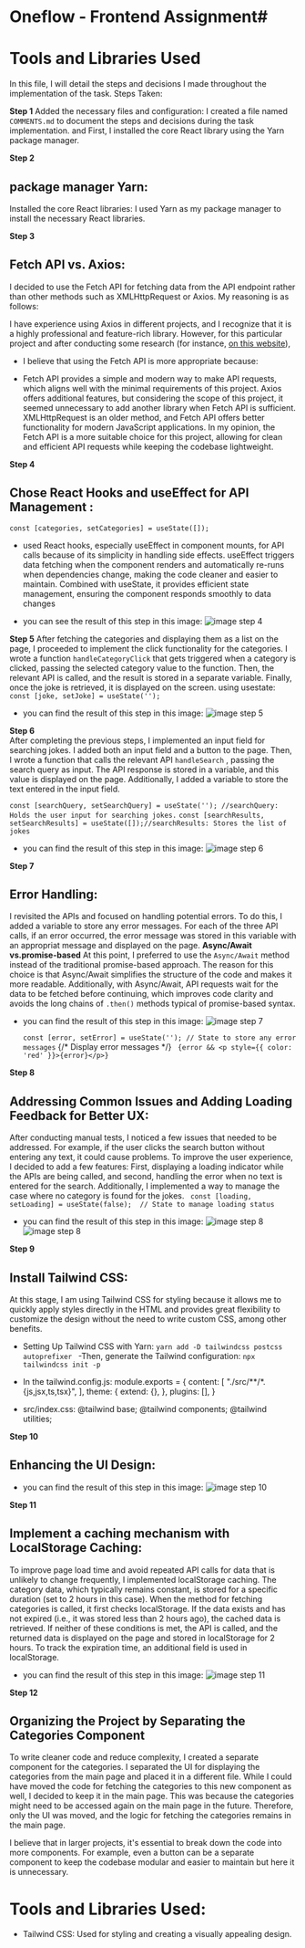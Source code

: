  # Oneflow - Frontend Assignment# 
 # Tools and Libraries Used
  In this file, I will detail the steps and decisions I made throughout the implementation of the task.
Steps Taken:

**Step 1**
Added the necessary files and configuration: I created a file named `COMMENTS.md` to document the steps and decisions during the task implementation. and First, I installed the core React library using the Yarn package manager.

**Step 2**
## package manager Yarn:
Installed the core React libraries: I used Yarn as my package manager to install the necessary React libraries.


**Step 3**
## Fetch API vs. Axios:
I decided to use the Fetch API for fetching data from the API endpoint rather than other methods such as XMLHttpRequest or Axios. My reasoning is as follows:

I have experience using Axios in different projects, and I recognize that it is a highly professional and feature-rich library. However, for this particular project and after conducting some research (for instance, [on this website](https://builtin.com/software-engineering-perspectives/react-api)), 
* I believe that using the Fetch API is more appropriate because:
- Fetch API provides a simple and modern way to make API requests, which aligns well with the minimal requirements of this project.
Axios offers additional features, but considering the scope of this project, it seemed unnecessary to add another library when Fetch API is sufficient.
XMLHttpRequest is an older method, and Fetch API offers better functionality for modern JavaScript applications.
In my opinion, the Fetch API is a more suitable choice for this project, allowing for clean and efficient API requests while keeping the codebase lightweight.


**Step 4**
## Chose React Hooks and useEffect for API Management :
`const [categories, setCategories] = useState([]);`
- used React hooks, especially useEffect in component mounts, for API calls because of its simplicity in handling side effects. useEffect triggers data fetching when the component renders and automatically re-runs when dependencies change, making the code cleaner and easier to maintain. Combined with useState, it provides efficient state management, ensuring the component responds smoothly to data changes
* you can see the result of this step in this image:
![image step 4](/public/steps/1.png)


**Step 5** 
After fetching the categories and displaying them as a list on the page, I proceeded to implement the click functionality for the categories. I wrote a function `handleCategoryClick` that gets triggered when a category is clicked, passing the selected category value to the function. Then, the relevant API is called, and the result is stored in a separate variable. Finally, once the joke is retrieved, it is displayed on the screen.
using usestate:
  `const [joke, setJoke] = useState('');`
* you can find the result of this step in this image:
    ![image step 5](/public/steps/2.png)


**Step 6**  
After completing the previous steps, I implemented an input field for searching jokes. I added both an input field and a button to the page. Then, I wrote a function that calls the relevant API `handleSearch` , passing the search query as input. The API response is stored in a variable, and this value is displayed on the page. Additionally, I added a variable to store the text entered in the input field.  

  `const [searchQuery, setSearchQuery] = useState(''); //searchQuery: Holds the user input for searching jokes.`
  `const [searchResults, setSearchResults] = useState([]);//searchResults: Stores the list of jokes `
* you can find the result of this step in this image:
  ![image step 6](/public/steps/3.png)



**Step 7** 
## Error Handling:  
I revisited the APIs and focused on handling potential errors. To do this, I added a variable to store any error messages. For each of the three API calls, if an error occurred, the error message was stored in this variable with an appropriat message and displayed on the page.
**Async/Await vs.promise-based** 
At this point, I preferred to use the `Async/Await` method instead of the traditional promise-based approach. The reason for this choice is that Async/Await simplifies the structure of the code and makes it more readable. Additionally, with Async/Await, API requests wait for the data to be fetched before continuing, which improves code clarity and avoids the long chains of `.then()` methods typical of promise-based syntax.

* you can find the result of this step in this image:
  ![image step 7](/public/steps/4.png)

  `const [error, setError] = useState(''); // State to store any error messages`
        {/* Display error messages */}
     ` {error && <p style={{ color: 'red' }}>{error}</p>}`



**Step 8**  
## Addressing Common Issues and Adding Loading Feedback for Better UX:
After conducting manual tests, I noticed a few issues that needed to be addressed. For example, if the user clicks the search button without entering any text, it could cause problems. To improve the user experience, I decided to add a few features: First, displaying a loading indicator while the APIs are being called, and second, handling the error when no text is entered for the search. Additionally, I implemented a way to manage the case where no category is found for the jokes.
  ` const [loading, setLoading] = useState(false);  // State to manage loading status`  
* you can find the result of this step in this image:
 ![image step 8](/public/steps/5.png)
![image step 8](/public/steps/6.png)


**Step 9**  
## Install Tailwind CSS:
At this stage, I am using Tailwind CSS for styling because it allows me to quickly apply styles directly in the HTML and provides great flexibility to customize the design without the need to write custom CSS, among other benefits.
  - Setting Up Tailwind CSS with Yarn:
   `yarn add -D tailwindcss postcss autoprefixer ` 
   -Then, generate the Tailwind configuration:
     `npx tailwindcss init -p`

   - In the tailwind.config.js:
module.exports = {
  content: [
    "./src/**/*.{js,jsx,ts,tsx}",
  ],
  theme: {
    extend: {},
  },
  plugins: [],
}
- src/index.css:
@tailwind base;
@tailwind components;
@tailwind utilities;

**Step 10**
## Enhancing the UI Design:
* you can find the result of this step in this image:
 ![image step 10](/public/steps/7.png)
 
**Step 11**
## Implement a caching mechanism with LocalStorage Caching:
To improve page load time and avoid repeated API calls for data that is unlikely to change frequently, I implemented localStorage caching. The category data, which typically remains constant, is stored for a specific duration (set to 2 hours in this case). When the method for fetching categories is called, it first checks localStorage. If the data exists and has not expired (i.e., it was stored less than 2 hours ago), the cached data is retrieved. If neither of these conditions is met, the API is called, and the returned data is displayed on the page and stored in localStorage for 2 hours. To track the expiration time, an additional field is used in localStorage.
* you can find the result of this step in this image:
 ![image step 11](/public/steps/8.png)


**Step 12**
## Organizing the Project by Separating the Categories Component
  To write cleaner code and reduce complexity, I created a separate component for the categories. I separated the UI for displaying the categories from the main page and placed it in a different file. 
  While I could have moved the code for fetching the categories to this new component as well, I decided to keep it in the main page. This was because the categories might need to be accessed again on the main page in the future. Therefore, only the UI was moved, and the logic for fetching the categories remains in the main page.

I believe that in larger projects, it's essential to break down the code into more components. For example, even a button can be a separate component to keep the codebase modular and easier to maintain but here it is unnecessary.








# Tools and Libraries Used:
 * Tailwind CSS: Used for styling and creating a visually appealing design.
